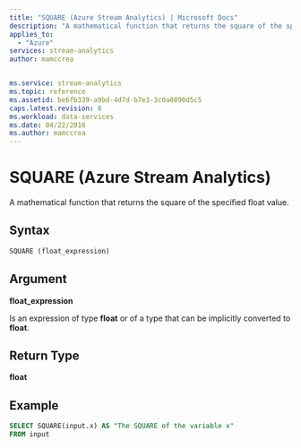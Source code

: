 ```yaml
---
title: "SQUARE (Azure Stream Analytics) | Microsoft Docs"
description: "A mathematical function that returns the square of the specified float value. "
applies_to: 
  - "Azure"
services: stream-analytics
author: mamccrea


ms.service: stream-analytics
ms.topic: reference
ms.assetid: be6fb339-a9bd-4d7d-b7e3-3c0a0890d5c5
caps.latest.revision: 8
ms.workload: data-services
ms.date: 04/22/2016
ms.author: mamccrea
---
```


# SQUARE (Azure Stream Analytics)
  A mathematical function that returns the square of the specified float value.  
  
 ## Syntax  
  
```SQL   
SQUARE (float_expression)  
```  
  
## Argument  
 **float_expression**  
  
 Is an expression of type **float** or of a type that can be implicitly converted to **float**.  
  
## Return Type  
 **float**  
  
## Example  
  
```SQL  
SELECT SQUARE(input.x) AS "The SQUARE of the variable x"  
FROM input  
```  
  
  
